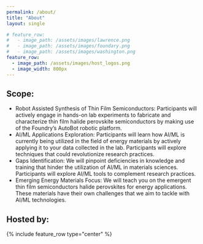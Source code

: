 ```yaml
---
permalink: /about/
title: "About"
layout: single

# feature_row:
#   - image_path: /assets/images/lawrence.png
#   - image_path: /assets/images/foundary.png
#   - image_path: /assets/images/washington.png
feature_row:
  - image_path: /assets/images/host_logos.png 
  - image_width: 800px
---
```


## Scope:
- Robot Assisted Synthesis of Thin Film Semiconductors: Participants will actively engage in hands-on lab experiments to fabricate and characterize thin film halide perovskite semiconductors by making use of the Foundry’s AutoBot robotic platform.  
- AI/ML Applications Exploration: Participants will learn how AI/ML is currently being utilized in the field of energy materials by actively applying it to your data collected in the lab. Participants will explore techniques that could revolutionize research practices.
- Gaps Identification: We will pinpoint deficiencies in knowledge and training that hinder the utilization of AI/ML in materials sciences. Participants will explore AI/ML tools to complement research practices. 
- Emerging Energy Materials Focus: We will teach you on the emergent thin film semiconductors halide perovskites for energy applications. These materials have their own challenges that we aim to tackle with AI/ML technologies. 

## Hosted by: 
{% include feature_row type="center" %}



